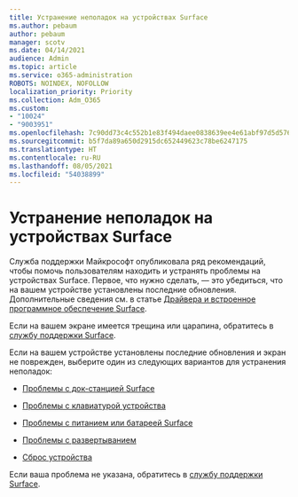 ```yaml
---
title: Устранение неполадок на устройствах Surface
ms.author: pebaum
author: pebaum
manager: scotv
ms.date: 04/14/2021
audience: Admin
ms.topic: article
ms.service: o365-administration
ROBOTS: NOINDEX, NOFOLLOW
localization_priority: Priority
ms.collection: Adm_O365
ms.custom:
- "10024"
- "9003951"
ms.openlocfilehash: 7c90dd73c4c552b1e83f494daee0838639ee4e61abf97d5d576f88ded9a4c631
ms.sourcegitcommit: b5f7da89a650d2915dc652449623c78be6247175
ms.translationtype: HT
ms.contentlocale: ru-RU
ms.lasthandoff: 08/05/2021
ms.locfileid: "54038899"
---
```

# <a name="troubleshoot-surface"></a>Устранение неполадок на устройствах Surface

Служба поддержки Майкрософт опубликовала ряд рекомендаций, чтобы помочь пользователям находить и устранять проблемы на устройствах Surface. Первое, что нужно сделать, — это убедиться, что на вашем устройстве установлены последние обновления. Дополнительные сведения см. в статье [Драйвера и встроенное программное обеспечение Surface](https://docs.microsoft.com/surface/support-solutions-surface#surface-drivers-and-firmware).

Если на вашем экране имеется трещина или царапина, обратитесь в [службу поддержки Surface](https://docs.microsoft.com/surface/contact-surface-support?tabs=online).

Если на вашем устройстве установлены последние обновления и экран не поврежден, выберите один из следующих вариантов для устранения неполадок:
 
- [Проблемы с док-станцией Surface](https://docs.microsoft.com/surface/support-solutions-surface#surface-dock-issues)
 
- [Проблемы с клавиатурой устройства](https://support.microsoft.com/sbs/surface/troubleshoot-your-surface-type-cover-or-keyboard-5b7ed1a7-bedd-5164-94a7-87f8e95df3fe?)
 
- [Проблемы с питанием или батареей Surface](https://docs.microsoft.com/surface/support-solutions-surface#surface-power-or-battery-issues)
 
- [Проблемы с развертыванием](https://docs.microsoft.com/surface/support-solutions-surface#deployment-issues)
 
- [Сброс устройства](https://docs.microsoft.com/surface/support-solutions-surface#reset-device)

Если ваша проблема не указана, обратитесь в [службу поддержки Surface](https://docs.microsoft.com/surface/contact-surface-support?tabs=online).

